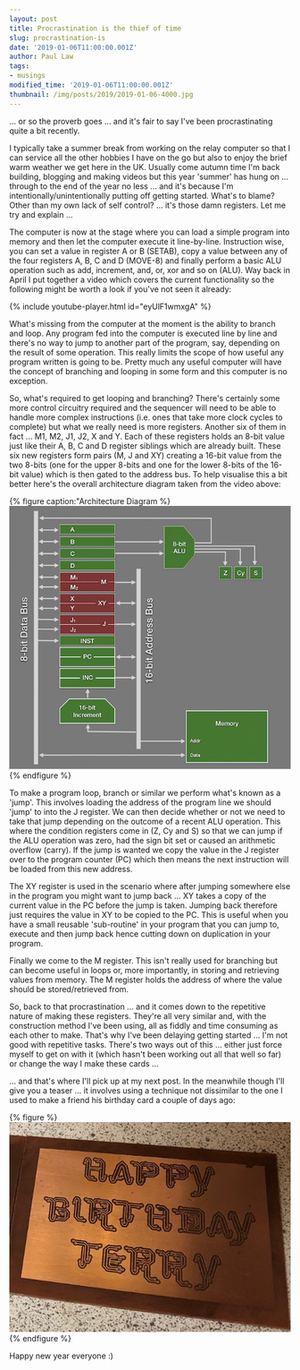```yaml
---
layout: post
title: Procrastination is the thief of time
slug: procrastination-is
date: '2019-01-06T11:00:00.001Z'
author: Paul Law
tags:
- musings
modified_time: '2019-01-06T11:00:00.001Z'
thumbnail: /img/posts/2019/2019-01-06-4000.jpg
---
```


... or so the proverb goes ... and it's fair to say I've been procrastinating quite a bit recently.

I typically take a summer break from working on the relay computer so that I can service all the other hobbies I have on the go but also to enjoy the brief warm weather we get here in the UK. Usually come autumn time I'm back building, blogging and making videos but this year 'summer' has hung on ... through to the end of the year no less ... and it's because I'm intentionally/unintentionally putting off getting started. What's to blame? Other than my own lack of self control? ... it's those damn registers. Let me try and explain ...

The computer is now at the stage where you can load a simple program into memory and then let the computer execute it line-by-line. Instruction wise, you can set a value in register A or B (SETAB), copy a value between any of the four registers A, B, C and D (MOVE-8) and finally perform a basic ALU operation such as add, increment, and, or, xor and so on (ALU). Way back in April I put together a video which covers the current functionality so the following might be worth a look if you've not seen it already:

{% include youtube-player.html id="eyUlF1wmxgA" %}

What's missing from the computer at the moment is the ability to branch and loop. Any program fed into the computer is executed line by line and there's no way to jump to another part of the program, say, depending on the result of some operation. This really limits the scope of how useful any program written is going to be. Pretty much any useful computer  will have the concept of branching and looping in some form and this computer is no exception.

So, what's required to get looping and branching? There's certainly some more control circuitry required and the sequencer will need to be able to handle more complex instructions (i.e. ones that take more clock cycles to complete) but what we really need is more registers. Another six of them in fact ... M1, M2, J1, J2, X and Y. Each of these registers holds an 8-bit value just like their A, B, C and D register siblings which are already built. These six new registers form pairs (M, J and XY) creating a 16-bit value from the two 8-bits (one for the upper 8-bits and one for the lower 8-bits of the 16-bit value) which is then gated to the address bus. To help visualise this a bit better here's the overall architecture diagram taken from the video above:

{% figure caption:"Architecture Diagram %}![Architecture Diagram](/assets/img/posts/2019/2019-01-06-0000.png){% endfigure %}

To make a program loop, branch or similar we perform what's known as a 'jump'. This involves loading the address of the program line we should 'jump' to into the J register. We can then decide whether or not we need to take that jump depending on the outcome of a recent ALU operation. This where the condition registers come in (Z, Cy and S) so that we can jump if the ALU operation was zero, had the sign bit set or caused an arithmetic overflow (carry). If the jump is wanted we copy the value in the J register over to the program counter (PC) which then means the next instruction will be loaded from this new address.

The XY register is used in the scenario where after jumping somewhere else in the program you might want to jump back ... XY takes a copy of the current value in the PC before the jump is taken. Jumping back therefore just requires the value in XY to be copied to the PC. This is useful when you have a small reusable 'sub-routine' in your program that you can jump to, execute and then jump back hence cutting down on duplication in your program.

Finally we come to the M register. This isn't really used for branching but can become useful in loops or, more importantly, in storing and retrieving values from memory. The M register holds the address of where the value should be stored/retrieved from.

So, back to that procrastination ... and it comes down to the repetitive nature of making these registers. They're all very similar and, with the construction method I've been using, all as fiddly and time consuming as each other to make. That's why I've been delaying getting started ... I'm not good with repetitive tasks. There's two ways out of this ... either just force myself to get on with it (which hasn't been working out all that well so far) or change the way I make these cards ...

... and that's where I'll pick up at my next post. In the meanwhile though I'll give you a teaser ... it involves using a technique not dissimilar to the one I used to make a friend his birthday card a couple of days ago:

{% figure %}![Friend's birthday card](/assets/img/posts/2019/2019-01-06-0001.jpg){% endfigure %}

Happy new year everyone :)
